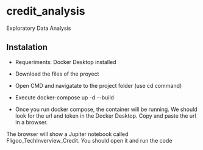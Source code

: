 # credit_analysis
Exploratory Data Analysis

## Instalation

- Requeriments: Docker Desktop installed

- Download the files of the proyect 

- Open CMD and navigatate to the project folder (use cd command)

- Execute docker-compose up -d --build 

- Once you run docker compose, the container will be running. We should look for the url and token in the Docker Desktop. Copy and paste the url in a browser.


The browser will show a Jupiter notebook called Fligoo_TechInverview_Credit. You should open it and run the code
